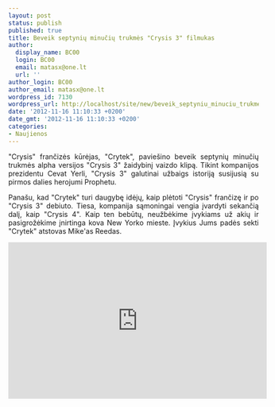 ```yaml
---
layout: post
status: publish
published: true
title: Beveik septynių minučių trukmės "Crysis 3" filmukas
author:
  display_name: BC00
  login: BC00
  email: matasx@one.lt
  url: ''
author_login: BC00
author_email: matasx@one.lt
wordpress_id: 7130
wordpress_url: http://localhost/site/new/beveik_septyniu_minuciu_trukmes_crysis_3_filmukas/
date: '2012-11-16 11:10:33 +0200'
date_gmt: '2012-11-16 11:10:33 +0200'
categories:
- Naujienos
---
```

<p style="text-align: justify;">
	&quot;Crysis&quot; frančizės kūrėjas, &quot;Crytek&quot;, pavie&scaron;ino beveik septynių minučių trukmės alpha versijos &quot;Crysis 3&quot; žaidybinį vaizdo klipą. Tikint kompanijos prezidentu Cevat Yerli, &quot;Crysis 3&quot; galutinai užbaigs istoriją susijusią su pirmos dalies herojumi Prophetu.</p>
<p style="text-align: justify;">
	Pana&scaron;u, kad &quot;Crytek&quot; turi daugybę idėjų, kaip plėtoti &quot;Crysis&quot; frančizę ir po &quot;Crysis 3&quot; debiuto. Tiesa, kompanija sąmoningai vengia įvardyti sekančią dalį, kaip &quot;Crysis 4&quot;. Kaip ten bebūtų, neužbėkime įvykiams už akių ir pasigrožėkime įnirtinga kova New Yorko mieste. Įvykius Jums padės sekti &quot;Crytek&quot; atstovas Mike&#39;as Reedas.</p>
<p>
	<iframe allowfullscreen="" frameborder="0" height="315" src="http://www.youtube.com/embed/FaVtAGponqc" width="520"></iframe></p>
